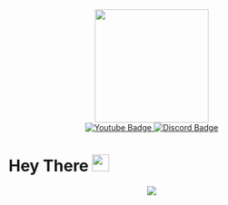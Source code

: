 

<div id="header" align="center" >
  <img src="https://media.giphy.com/media/u2pmTWUi0MXjyrMaVj/giphy.gif" width="200" height="200"/>
</div>

<div id="badges" align="center">
  <a href="https://www.youtube.com/channel/UCvGrL7OlwM6yGTvOq8k4x1A">
    <img src="https://img.shields.io/badge/YouTube-red?style=for-the-badge&logo=youtube&logoColor=white" alt="Youtube Badge"/>
  </a>
  <a href="https://discord.gg/p7j8XZq25B">
    <img src="https://img.shields.io/badge/Discord-blue?style=for-the-badge&logo=discord&logoColor=white" alt="Discord Badge"/>
  </a>
</div>

<img src="https://komarev.com/ghpvc/?username=Dimi-nutive&style=flat-square&color=blue" alt="" align="center"/>

<h1>
  Hey There
  <img src="https://media.giphy.com/media/hvRJCLFzcasrR4ia7z/giphy.gif" width="30"/>
</h1>

<div align="center">
  <img src="https://media.giphy.com/media/L1R1tvI9svkIWwpVYr/giphy.gif"/>
</div>
